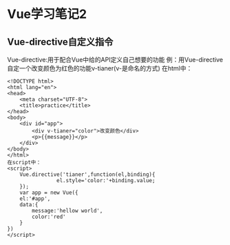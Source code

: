 # Vue学习笔记2
## Vue-directive自定义指令
Vue-directive:用于配合Vue中给的API定义自己想要的功能
例：用Vue-directive自定一个改变颜色为红色的功能v-tianer(v-是命名的方式)
在html中：
```
<!DOCTYPE html>
<html lang="en">
<head>
	<meta charset="UTF-8">
	<title>practice</title>
</head>
<body>
	<div id="app">
		<div v-tianer="color">改变颜色</div>
		<p>{{message}}</p>
	</div>
</body>
</html>
在script中：
<script>
	Vue.directive('tianer',function(el,binding){
				el.style='color:'+binding.value;
	});
	var app = new Vue({
	el:'#app',
	data:{
		message:'hellow world',
		color:'red'
	}
})
</script>
```